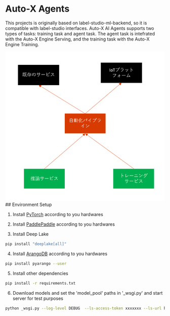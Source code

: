 # Auto-X Agents


This projects is originally based on label-studio-ml-backend, so it is compatible with label-studio interfaces.
Auto-X AI Agents supports two types of tasks: training task and agent task.
The agent task is intefrated with the Auto-X Engine Serving, and the training task with the Auto-X Engine Training.
<div  align="center">
  <img src="../assets/agents.png" width="600"/>
</div>
## Environment Setup

1. Install [PyTorch](https://pytorch.org/) according to you hardwares

2. Install [PaddlePaddle](https://www.paddlepaddle.org.cn/documentation/docs/en/2.4/install/index_en.html) according to you hardwares

3. Install Deep Lake
```bash
pip install "deeplake[all]"
```
4. Install [ArangoDB](https://github.com/arangodb/arangodb) according to you hardwares
```bash
pip install pyarango --user
```
5. Install other dependencies

```bash
pip install -r requirements.txt
```

6. Download models and set the 'model_pool' paths in '_wsgi.py' and start server for test purposes

```bash
python _wsgi.py --log-level DEBUG  --ls-access-token xxxxxxx --ls-url http://127.0.0.1:8080/
```
